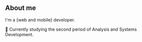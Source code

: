 ## About me
I'm a {web and mobile} developer.

👨 Currently studying the second period of Analysis and Systems Development.
